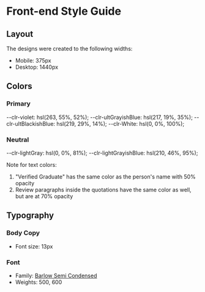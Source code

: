 # Front-end Style Guide

## Layout

The designs were created to the following widths:

- Mobile: 375px
- Desktop: 1440px

## Colors

### Primary

--clr-violet: hsl(263, 55%, 52%);
--clr-ultGrayishBlue: hsl(217, 19%, 35%);
--clr-ultBlackishBlue: hsl(219, 29%, 14%);
--clr-White: hsl(0, 0%, 100%);

### Neutral

--clr-lightGray: hsl(0, 0%, 81%);
--clr-lightGrayishBlue: hsl(210, 46%, 95%);

Note for text colors:

1. "Verified Graduate" has the same color as the person's name with 50% opacity
2. Review paragraphs inside the quotations have the same color as well, but are at 70% opacity

## Typography

### Body Copy

- Font size: 13px

### Font

- Family: [Barlow Semi Condensed](https://fonts.google.com/specimen/Barlow+Semi+Condensed)
- Weights: 500, 600
